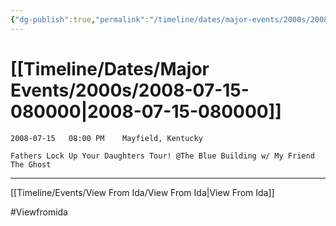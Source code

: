 ```yaml
---
{"dg-publish":true,"permalink":"/timeline/dates/major-events/2000s/2008-07-15-080000/","dgHomeLink":true,"dgPassFrontmatter":false}
---
```


# [[Timeline/Dates/Major Events/2000s/2008-07-15-080000|2008-07-15-080000]]

	2008-07-15   08:00 PM    Mayfield, Kentucky
	
	Fathers Lock Up Your Daughters Tour! @The Blue Building w/ My Friend The Ghost

---

[[Timeline/Events/View From Ida/View From Ida|View From Ida]]


#Viewfromida 